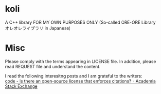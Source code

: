 # koli
A C++ library FOR MY OWN PURPOSES ONLY (So-called ORE-ORE Library オレオレライブラリ in Japanese)

# Misc
Please comply with the terms appearing in LICENSE file. In addition, please read REQUEST file and understand the content.  
  
I read the following interesitng posts and I am grateful to the writers:  
[code - Is there an open-source license that enforces citations? - Academia Stack Exchange](https://academia.stackexchange.com/questions/97480/is-there-an-open-source-license-that-enforces-citations)
